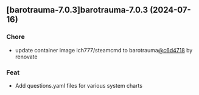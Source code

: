 

## [barotrauma-7.0.3]barotrauma-7.0.3 (2024-07-16)

### Chore



- update container image ich777/steamcmd to barotrauma[@c6d4718](https://github.com/c6d4718) by renovate

### Feat



- Add questions.yaml files for various system charts